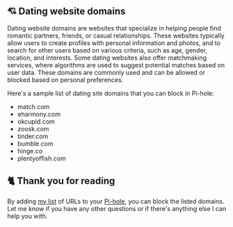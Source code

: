 ## 💘 Dating website domains
Dating website domains are websites that specialize in helping people find romantic partners, friends, or casual relationships. These websites typically allow users to create profiles with personal information and photos, and to search for other users based on various criteria, such as age, gender, location, and interests. Some dating websites also offer matchmaking services, where algorithms are used to suggest potential matches based on user data. These domains are commonly used and can be allowed or blocked based on personal preferences.

Here's a sample list of dating site domains that you can block in Pi-hole:
- match.com
- eharmony.com
- okcupid.com
- zoosk.com
- tinder.com
- bumble.com
- hinge.co
- plentyoffish.com

## 🐈 Thank you for reading
By adding [my list](https://github.com/sefinek24/PiHole-Blocklist-Collection/blob/main/List.md) of URLs to your [Pi-hole](https://pi-hole.net), you can block the listed domains.
Let me know if you have any other questions or if there's anything else I can help you with.